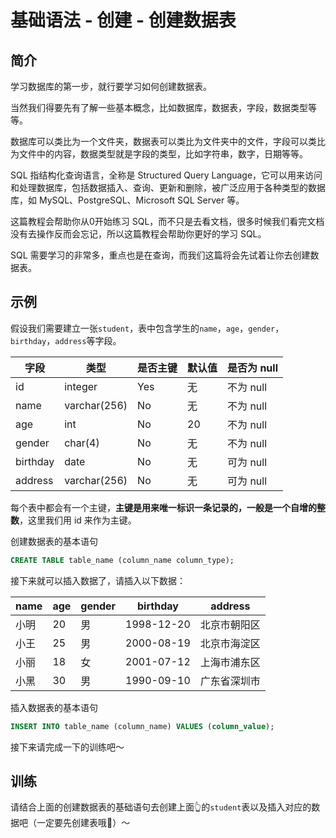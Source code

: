# 基础语法 - 创建 - 创建数据表

## 简介

学习数据库的第一步，就行要学习如何创建数据表。

当然我们得要先有了解一些基本概念，比如数据库，数据表，字段，数据类型等等。

数据库可以类比为一个文件夹，数据表可以类比为文件夹中的文件，字段可以类比为文件中的内容，数据类型就是字段的类型，比如字符串，数字，日期等等。

SQL 指结构化查询语言，全称是 Structured Query Language，它可以用来访问和处理数据库，包括数据插入、查询、更新和删除，被广泛应用于各种类型的数据库，如 MySQL、PostgreSQL、Microsoft SQL Server 等。

这篇教程会帮助你从0开始练习 SQL，而不只是去看文档，很多时候我们看完文档没有去操作反而会忘记，所以这篇教程会帮助你更好的学习 SQL。

SQL 需要学习的非常多，重点也是在查询，而我们这篇将会先试着让你去创建数据表。

## 示例

假设我们需要建立一张`student`，表中包含学生的`name`，`age`，`gender`，`birthday`，`address`等字段。

| 字段     | 类型         | 是否主键 | 默认值 | 是否为 null |
| -------- | ------------ | -------- | ------ | ----------- |
| id       | integer      | Yes      | 无     | 不为 null   |
| name     | varchar(256) | No       | 无     | 不为 null   |
| age      | int          | No       | 20     | 不为 null   |
| gender   | char(4)      | No       | 无     | 不为 null   |
| birthday | date         | No       | 无     | 可为 null   |
| address  | varchar(256) | No       | 无     | 可为 null   |

每个表中都会有一个主键，**主键是用来唯一标识一条记录的，一般是一个自增的整数**，这里我们用 id 来作为主键。

创建数据表的基本语句

```sql
CREATE TABLE table_name (column_name column_type);
```

接下来就可以插入数据了，请插入以下数据：

| name | age | gender | birthday   | address      |
| ---- | --- | ------ | ---------- | ------------ |
| 小明 | 20  | 男     | 1998-12-20 | 北京市朝阳区 |
| 小王 | 25  | 男     | 2000-08-19 | 北京市海淀区 |
| 小丽 | 18  | 女     | 2001-07-12 | 上海市浦东区 |
| 小黑 | 30  | 男     | 1990-09-10 | 广东省深圳市 |

插入数据表的基本语句

```sql
INSERT INTO table_name (column_name) VALUES (column_value);
```


接下来请完成一下的训练吧～

## 训练
请结合上面的创建数据表的基础语句去创建上面👆的`student`表以及插入对应的数据吧（一定要先创建表哦💜）～


